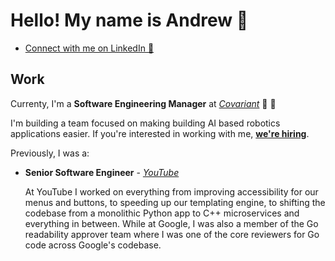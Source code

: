 # Hello! My name is Andrew 👋

- [Connect with me on LinkedIn 👔](https://www.linkedin.com/in/andrewbraunstein/)

## Work

Currenty, I'm a **Software Engineering Manager** at [*Covariant*](https://www.covariant.ai) 🤖 🧠

I'm building a team focused on making building AI based robotics applications easier. If you're interested in working with me, [**we're hiring**](https://covariant.ai/careers).

Previously, I was a:

- **Senior Software Engineer** - [*YouTube*](https://www.youtube.com)
  
  At YouTube I worked on everything from improving accessibility for our menus and buttons, to speeding up our templating engine, to shifting the codebase from a monolithic Python app to C++ microservices and everything in between. While at Google, I was also a member of the Go readability approver team where I was one of the core reviewers for Go code across Google's codebase.
